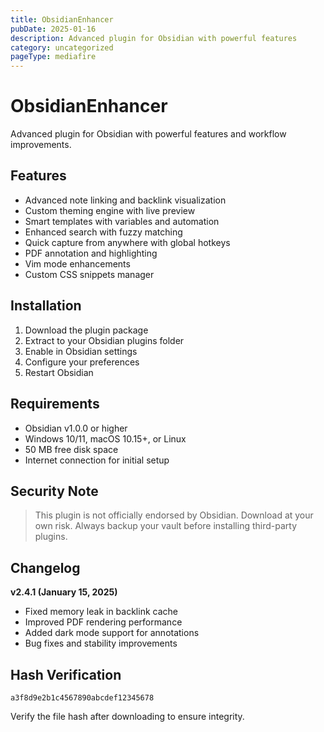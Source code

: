 ```yaml
---
title: ObsidianEnhancer
pubDate: 2025-01-16
description: Advanced plugin for Obsidian with powerful features
category: uncategorized
pageType: mediafire
---
```


# ObsidianEnhancer

Advanced plugin for Obsidian with powerful features and workflow improvements.

## Features

- Advanced note linking and backlink visualization
- Custom theming engine with live preview
- Smart templates with variables and automation
- Enhanced search with fuzzy matching
- Quick capture from anywhere with global hotkeys
- PDF annotation and highlighting
- Vim mode enhancements
- Custom CSS snippets manager

## Installation

1. Download the plugin package
2. Extract to your Obsidian plugins folder
3. Enable in Obsidian settings
4. Configure your preferences
5. Restart Obsidian

## Requirements

- Obsidian v1.0.0 or higher
- Windows 10/11, macOS 10.15+, or Linux
- 50 MB free disk space
- Internet connection for initial setup

## Security Note

> This plugin is not officially endorsed by Obsidian. Download at your own risk. Always backup your vault before installing third-party plugins.

## Changelog

**v2.4.1 (January 15, 2025)**
- Fixed memory leak in backlink cache
- Improved PDF rendering performance
- Added dark mode support for annotations
- Bug fixes and stability improvements

## Hash Verification

```
a3f8d9e2b1c4567890abcdef12345678
```

Verify the file hash after downloading to ensure integrity.
